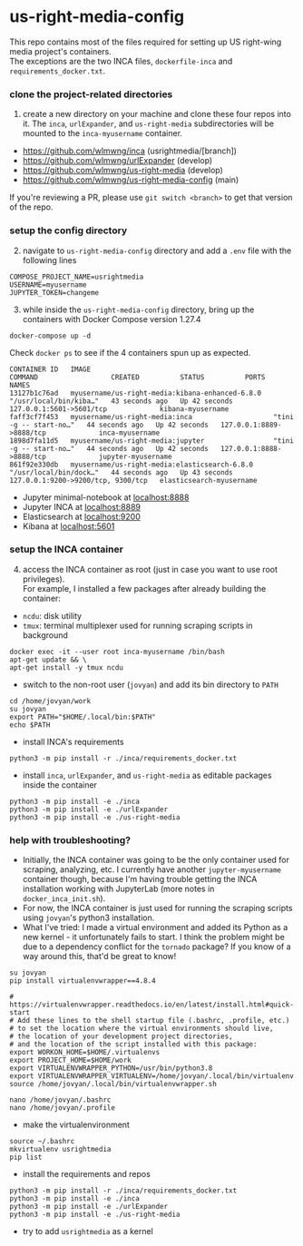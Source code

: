 # us-right-media-config

This repo contains most of the files required for setting up  US right-wing media project's containers. <br>
The exceptions are the two INCA files, `dockerfile-inca` and `requirements_docker.txt`. <br>

### clone the project-related directories
1. create a new directory on your machine and clone these four repos into it. The `inca`, `urlExpander`, and `us-right-media` subdirectories will be mounted to the `inca-myusername` container. <br>

  - https://github.com/wlmwng/inca (usrightmedia/[branch])
  - https://github.com/wlmwng/urlExpander (develop)
  - https://github.com/wlmwng/us-right-media (develop)
  - https://github.com/wlmwng/us-right-media-config (main)

If you're reviewing a PR, please use `git switch <branch>` to get that version of the repo.

### setup the config directory
2. navigate to `us-right-media-config` directory and add a `.env` file with the following lines
```
COMPOSE_PROJECT_NAME=usrightmedia
USERNAME=myusername
JUPYTER_TOKEN=changeme
```

3. while inside the `us-right-media-config` directory, bring up the containers with Docker Compose version 1.27.4
```
docker-compose up -d
```

Check `docker ps` to see if the 4 containers spun up as expected.
```
CONTAINER ID   IMAGE                                             COMMAND                  CREATED          STATUS          PORTS                                NAMES
13127b1c76ad   myusername/us-right-media:kibana-enhanced-6.8.0   "/usr/local/bin/kiba…"   43 seconds ago   Up 42 seconds   127.0.0.1:5601->5601/tcp             kibana-myusername
faff3cf7f453   myusername/us-right-media:inca                    "tini -g -- start-no…"   44 seconds ago   Up 42 seconds   127.0.0.1:8889->8888/tcp             inca-myusername
1898d7fa11d5   myusername/us-right-media:jupyter                 "tini -g -- start-no…"   44 seconds ago   Up 42 seconds   127.0.0.1:8888->8888/tcp             jupyter-myusername
861f92e330db   myusername/us-right-media:elasticsearch-6.8.0     "/usr/local/bin/dock…"   44 seconds ago   Up 43 seconds   127.0.0.1:9200->9200/tcp, 9300/tcp   elasticsearch-myusername
```
- Jupyter minimal-notebook at [localhost:8888](http://localhost:8888/)
- Jupyter INCA at [localhost:8889](http://localhost:8889/)
- Elasticsearch at [localhost:9200](http://localhost:9200/)
- Kibana at [localhost:5601](http://localhost:5601/)


### setup the INCA container
4. access the INCA container as root (just in case you want to use root privileges). <br>
  For example, I installed a few packages after already building the container:
  - `ncdu`: disk utility
  - `tmux`: terminal multiplexer used for running scraping scripts in background
```
docker exec -it --user root inca-myusername /bin/bash
apt-get update && \
apt-get install -y tmux ncdu
```

- switch to the non-root user (`jovyan`) and add its bin directory to `PATH`
```
cd /home/jovyan/work
su jovyan
export PATH="$HOME/.local/bin:$PATH"
echo $PATH
```

- install INCA's requirements
```
python3 -m pip install -r ./inca/requirements_docker.txt
```

- install `inca`, `urlExpander`, and `us-right-media` as editable packages inside the container
```
python3 -m pip install -e ./inca
python3 -m pip install -e ./urlExpander
python3 -m pip install -e ./us-right-media
```

### help with troubleshooting?
- Initially, the INCA container was going to be the only container used for scraping, analyzing, etc. I currently have another `jupyter-myusername` container though, because I'm having trouble getting the INCA installation working with JupyterLab (more notes in `docker_inca_init.sh`).
- For now, the INCA container is just used for running the scraping scripts using `jovyan`'s python3 installation.
- What I've tried: I made a virtual environment and added its Python as a new kernel - it unfortunately fails to start. I think the problem might be due to a dependency conflict for the `tornado` package? If you know of a way around this, that'd be great to know!

```
su jovyan
pip install virtualenvwrapper==4.8.4
```

```
# https://virtualenvwrapper.readthedocs.io/en/latest/install.html#quick-start
# Add these lines to the shell startup file (.bashrc, .profile, etc.)
# to set the location where the virtual environments should live,
# the location of your development project directories,
# and the location of the script installed with this package:
export WORKON_HOME=$HOME/.virtualenvs
export PROJECT_HOME=$HOME/work
export VIRTUALENVWRAPPER_PYTHON=/usr/bin/python3.8
export VIRTUALENVWRAPPER_VIRTUALENV=/home/jovyan/.local/bin/virtualenv
source /home/jovyan/.local/bin/virtualenvwrapper.sh
```
```
nano /home/jovyan/.bashrc
nano /home/jovyan/.profile
```
- make the virtualenvironment
```
source ~/.bashrc
mkvirtualenv usrightmedia
pip list
```
- install the requirements and repos
```
python3 -m pip install -r ./inca/requirements_docker.txt
python3 -m pip install -e ./inca
python3 -m pip install -e ./urlExpander
python3 -m pip install -e ./us-right-media
```

- try to add `usrightmedia` as a kernel
